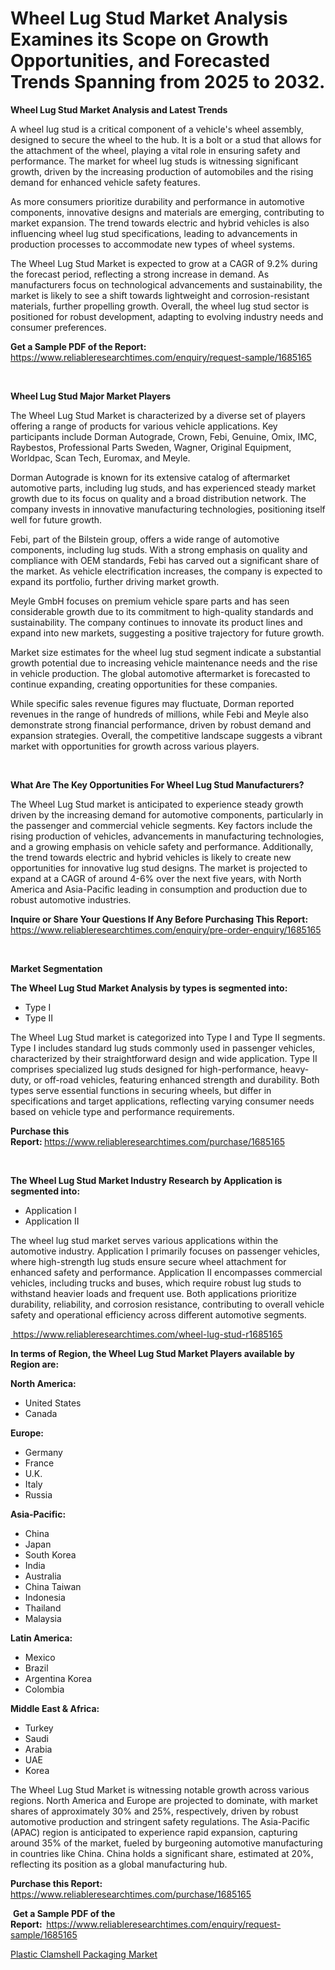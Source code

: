 <p><h1>Wheel Lug Stud Market Analysis Examines its Scope on Growth Opportunities, and Forecasted Trends Spanning from 2025 to 2032.</h1></p><p><strong>Wheel Lug Stud Market Analysis and Latest Trends</strong></p>
<p><p>A wheel lug stud is a critical component of a vehicle's wheel assembly, designed to secure the wheel to the hub. It is a bolt or a stud that allows for the attachment of the wheel, playing a vital role in ensuring safety and performance. The market for wheel lug studs is witnessing significant growth, driven by the increasing production of automobiles and the rising demand for enhanced vehicle safety features. </p><p>As more consumers prioritize durability and performance in automotive components, innovative designs and materials are emerging, contributing to market expansion. The trend towards electric and hybrid vehicles is also influencing wheel lug stud specifications, leading to advancements in production processes to accommodate new types of wheel systems.</p><p>The Wheel Lug Stud Market is expected to grow at a CAGR of 9.2% during the forecast period, reflecting a strong increase in demand. As manufacturers focus on technological advancements and sustainability, the market is likely to see a shift towards lightweight and corrosion-resistant materials, further propelling growth. Overall, the wheel lug stud sector is positioned for robust development, adapting to evolving industry needs and consumer preferences.</p></p>
<p><strong>Get a Sample PDF of the Report:&nbsp;</strong> <a href="https://www.reliableresearchtimes.com/enquiry/request-sample/1685165?utm_campaign=3297&utm_medium=2&utm_source=Github&utm_content=ia&utm_term=26032025&utm_id=wheel-lug-stud">https://www.reliableresearchtimes.com/enquiry/request-sample/1685165</a></p>
<p>&nbsp;</p>
<p><strong>Wheel Lug Stud Major Market Players</strong></p>
<p><p>The Wheel Lug Stud Market is characterized by a diverse set of players offering a range of products for various vehicle applications. Key participants include Dorman Autograde, Crown, Febi, Genuine, Omix, IMC, Raybestos, Professional Parts Sweden, Wagner, Original Equipment, Worldpac, Scan Tech, Euromax, and Meyle. </p><p>Dorman Autograde is known for its extensive catalog of aftermarket automotive parts, including lug studs, and has experienced steady market growth due to its focus on quality and a broad distribution network. The company invests in innovative manufacturing technologies, positioning itself well for future growth.</p><p>Febi, part of the Bilstein group, offers a wide range of automotive components, including lug studs. With a strong emphasis on quality and compliance with OEM standards, Febi has carved out a significant share of the market. As vehicle electrification increases, the company is expected to expand its portfolio, further driving market growth.</p><p>Meyle GmbH focuses on premium vehicle spare parts and has seen considerable growth due to its commitment to high-quality standards and sustainability. The company continues to innovate its product lines and expand into new markets, suggesting a positive trajectory for future growth.</p><p>Market size estimates for the wheel lug stud segment indicate a substantial growth potential due to increasing vehicle maintenance needs and the rise in vehicle production. The global automotive aftermarket is forecasted to continue expanding, creating opportunities for these companies.</p><p>While specific sales revenue figures may fluctuate, Dorman reported revenues in the range of hundreds of millions, while Febi and Meyle also demonstrate strong financial performance, driven by robust demand and expansion strategies. Overall, the competitive landscape suggests a vibrant market with opportunities for growth across various players.</p></p>
<p>&nbsp;</p>
<p><strong>What Are The Key Opportunities For Wheel Lug Stud Manufacturers?</strong></p>
<p><p>The Wheel Lug Stud market is anticipated to experience steady growth driven by the increasing demand for automotive components, particularly in the passenger and commercial vehicle segments. Key factors include the rising production of vehicles, advancements in manufacturing technologies, and a growing emphasis on vehicle safety and performance. Additionally, the trend towards electric and hybrid vehicles is likely to create new opportunities for innovative lug stud designs. The market is projected to expand at a CAGR of around 4-6% over the next five years, with North America and Asia-Pacific leading in consumption and production due to robust automotive industries.</p></p>
<p><strong>Inquire or Share Your Questions If Any Before Purchasing This Report:</strong> <a href="https://www.reliableresearchtimes.com/enquiry/pre-order-enquiry/1685165?utm_campaign=3297&utm_medium=2&utm_source=Github&utm_content=ia&utm_term=26032025&utm_id=wheel-lug-stud">https://www.reliableresearchtimes.com/enquiry/pre-order-enquiry/1685165</a></p>
<p>&nbsp;</p>
<p><strong>Market Segmentation</strong></p>
<p><strong>The Wheel Lug Stud Market Analysis by types is segmented into:</strong></p>
<p><ul><li>Type I</li><li>Type II</li></ul></p>
<p><p>The Wheel Lug Stud market is categorized into Type I and Type II segments. Type I includes standard lug studs commonly used in passenger vehicles, characterized by their straightforward design and wide application. Type II comprises specialized lug studs designed for high-performance, heavy-duty, or off-road vehicles, featuring enhanced strength and durability. Both types serve essential functions in securing wheels, but differ in specifications and target applications, reflecting varying consumer needs based on vehicle type and performance requirements.</p></p>
<p><strong>Purchase this Report:&nbsp;</strong><a href="https://www.reliableresearchtimes.com/purchase/1685165?utm_campaign=3297&utm_medium=2&utm_source=Github&utm_content=ia&utm_term=26032025&utm_id=wheel-lug-stud">https://www.reliableresearchtimes.com/purchase/1685165</a></p>
<p>&nbsp;</p>
<p><strong>The Wheel Lug Stud Market Industry Research by Application is segmented into:</strong></p>
<p><ul><li>Application I</li><li>Application II</li></ul></p>
<p><p>The wheel lug stud market serves various applications within the automotive industry. Application I primarily focuses on passenger vehicles, where high-strength lug studs ensure secure wheel attachment for enhanced safety and performance. Application II encompasses commercial vehicles, including trucks and buses, which require robust lug studs to withstand heavier loads and frequent use. Both applications prioritize durability, reliability, and corrosion resistance, contributing to overall vehicle safety and operational efficiency across different automotive segments.</p></p>
<p><a href="https://www.reliableresearchtimes.com/wheel-lug-stud-r1685165?utm_campaign=3297&utm_medium=2&utm_source=Github&utm_content=ia&utm_term=26032025&utm_id=wheel-lug-stud">&nbsp;https://www.reliableresearchtimes.com/wheel-lug-stud-r1685165</a></p>
<p><strong>In terms of Region, the Wheel Lug Stud Market Players available by Region are:</strong></p>
<p>
    <p> <strong> North America: </strong>
        <ul>
            <li>United States</li>
            <li>Canada</li>
        </ul>
        </p> 
    <p> <strong> Europe: </strong>
        <ul>
            <li>Germany</li>
            <li>France</li>
            <li>U.K.</li>
            <li>Italy</li>
            <li>Russia</li>
        </ul>
        </p> 
    <p> <strong> Asia-Pacific: </strong>
        <ul>
            <li>China</li>
            <li>Japan</li>
            <li>South Korea</li>
            <li>India</li>
            <li>Australia</li>
            <li>China Taiwan</li>
            <li>Indonesia</li>
            <li>Thailand</li>
            <li>Malaysia</li>
        </ul>
        </p> 
    <p> <strong> Latin America: </strong>
        <ul>
            <li>Mexico</li>
            <li>Brazil</li>
            <li>Argentina Korea</li>
            <li>Colombia</li>
        </ul>
        </p> 
    <p> <strong> Middle East & Africa: </strong>
        <ul>
            <li>Turkey</li>
            <li>Saudi</li>
            <li>Arabia</li>
            <li>UAE</li>
            <li>Korea</li>
        </ul>
    </p>
    </p>
<p><p>The Wheel Lug Stud Market is witnessing notable growth across various regions. North America and Europe are projected to dominate, with market shares of approximately 30% and 25%, respectively, driven by robust automotive production and stringent safety regulations. The Asia-Pacific (APAC) region is anticipated to experience rapid expansion, capturing around 35% of the market, fueled by burgeoning automotive manufacturing in countries like China. China holds a significant share, estimated at 20%, reflecting its position as a global manufacturing hub.</p></p>
<p><strong>Purchase this Report: </strong><a href="https://www.reliableresearchtimes.com/purchase/1685165?utm_campaign=3297&utm_medium=2&utm_source=Github&utm_content=ia&utm_term=26032025&utm_id=wheel-lug-stud">https://www.reliableresearchtimes.com/purchase/1685165</a></p>
<p>&nbsp;<strong>Get a Sample PDF of the Report:&nbsp;&nbsp;</strong><a href="https://www.reliableresearchtimes.com/enquiry/request-sample/1685165?utm_campaign=3297&utm_medium=2&utm_source=Github&utm_content=ia&utm_term=26032025&utm_id=wheel-lug-stud">https://www.reliableresearchtimes.com/enquiry/request-sample/1685165</a></p>
<p><strong></strong></p>
<p><p><a href="https://github.com/maseykokosq1/Market-Research-Report-List-1/blob/main/plastic-clamshell-packaging-market.md?utm_campaign=3297&utm_medium=2&utm_source=Github&utm_content=ia&utm_term=26032025&utm_id=wheel-lug-stud">Plastic Clamshell Packaging Market</a></p></p>